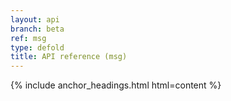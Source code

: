 ```yaml
---
layout: api
branch: beta
ref: msg
type: defold
title: API reference (msg)
---
```

{% include anchor_headings.html html=content %}
